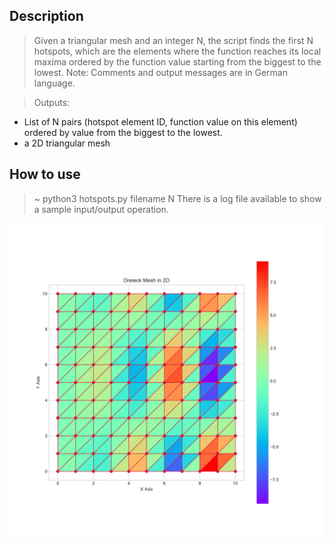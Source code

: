 ## Description

> Given a triangular mesh and an integer N, the script finds the first N hotspots, which are the elements where the function reaches its local maxima ordered by the function value starting from the biggest to the lowest.
Note: Comments and output messages are in German language.  

> Outputs:
- List of N pairs (hotspot element ID, function value on this element) ordered by value from the biggest to the lowest.
- a 2D triangular mesh 
    
## How to use

> ~ python3 hotspots.py filename N
> There is a log file available to show a sample input/output operation.

<div style="text-align:center"><img src ="./2D_mesh.png" /></div>
